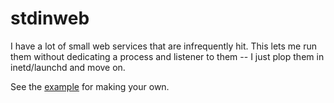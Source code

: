 # stdinweb

I have a lot of small web services that are infrequently hit.  This
lets me run them without dedicating a process and listener to them --
I just plop them in inetd/launchd and move on.

See the [example](/dustin/whatsnew/blob/master/example/example.go) for
making your own.
